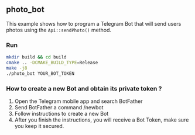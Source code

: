 ## photo_bot
This example shows how to program a Telegram Bot that will send users photos using the `Api::sendPhoto()` method.

### Run
```bash
mkdir build && cd build
cmake .. -DCMAKE_BUILD_TYPE=Release
make -j8
./photo_bot YOUR_BOT_TOKEN
```

### How to create a new Bot and obtain its private token ?
1. Open the Telegram mobile app and search BotFather
2. Send BotFather a command /newbot
3. Follow instructions to create a new Bot
4. After you finish the instructions, you will receive a Bot Token, make sure you keep it secured.